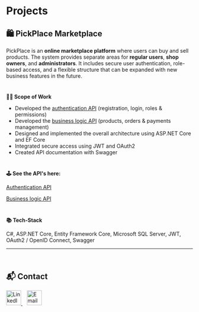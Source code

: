 # Projects


## 🛍️ PickPlace Marketplace

PickPlace is an **online marketplace platform** where users can buy and sell products. The system provides separate areas for **regular users**, **shop owners**, and **administrators**. It includes secure user authentication, role-based access, and a flexible structure that can be expanded with new business features in the future.

# 

**🧑‍💻 Scope of Work**
- Developed the <a href="www.github.com/vladnediv/MarketplaceAuthAPI">authentication API</a> (registration, login, roles & permissions)
- Developed the <a href="www.github.com/vladnediv/MarketplaceCoreAPI">business logic API</a> (products, orders & payments management)
- Designed and implemented the overall architecture using ASP.NET Core and EF Core
- Integrated secure access using JWT and OAuth2
- Created API documentation with Swagger

# 

**🕹️ See the API's here:**

<a href="www.github.com/vladnediv/MarketplaceAuthAPI">Authentication API</a>

<a href="www.github.com/vladnediv/MarketplaceAuthAPI">Business logic API</a>

# 

**📚 Tech-Stack**

C#, ASP.NET Core, Entity Framework Core, Microsoft SQL Server, JWT, OAuth2 / OpenID Connect, Swagger

---
<br>

## 📬 Contact

<div align="left">
  <a href="https://www.linkedin.com/in/volodymyr-nedividov">
    <img src="https://www.svgrepo.com/show/448234/linkedin.svg" width="40" alt="LinkedIn"/>
  </a>
  &nbsp;&nbsp;
  <a href="mailto:volodymyr.nedividov@gmail.com">
    <img src="https://cdn-icons-png.flaticon.com/512/6711/6711567.png" width="40" alt="Email"/>
  </a>
</div> 
